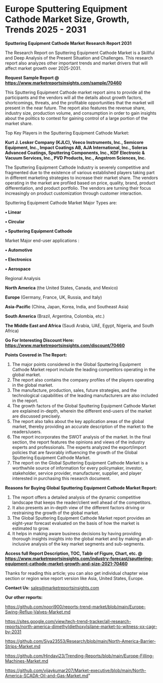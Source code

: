 # Europe Sputtering Equipment Cathode Market Size, Growth, Trends 2025 - 2031

<strong>Sputtering Equipment Cathode Market Research Report 2031</strong>

The Research Report on Sputtering Equipment Cathode Market is a Skillful and Deep Analysis of the Present Situation and Challenges. This research report also analyzes other important trends and market drivers that will affect market growth over 2025-2031.

<strong>Request Sample Report @ <a href=https://www.marketreportsinsights.com/sample/70460>https://www.marketreportsinsights.com/sample/70460</a></strong>

This Sputtering Equipment Cathode market report aims to provide all the participants and the vendors will all the details about growth factors, shortcomings, threats, and the profitable opportunities that the market will present in the near future. The report also features the revenue share, industry size, production volume, and consumption in order to gain insights about the politics to contest for gaining control of a large portion of the market share.

Top Key Players in the Sputtering Equipment Cathode Market:

<strong>Kurt J. Lesker Company (KJLC), Veeco Instruments, Inc., Semicore Equipment, Inc., Impact Coatings AB, AJA International, Inc., Soleras Advanced Coatings, Sputtering Components, Inc., KDF Electronic & Vacuum Services, Inc., PVD Products, Inc., Angstrom Sciences, Inc.</strong>

The Sputtering Equipment Cathode Industry is severely competitive and fragmented due to the existence of various established players taking part in different marketing strategies to increase their market share. The vendors operating in the market are profiled based on price, quality, brand, product differentiation, and product portfolio. The vendors are turning their focus increasingly on product customization through customer interaction.

Sputtering Equipment Cathode Market Major Types are:

<strong>• Linear

• Circular

• Sputtering Equipment Cathode</strong>

Market Major end-user applications :

<strong>• Automotive

• Electronics

• Aerospace</strong>

Regional Analysis

</u><strong><b>North America</b></strong> (the United States, Canada, and Mexico)

<strong><b>Europe </b></strong>(Germany, France, UK, Russia, and Italy)

<strong><b>Asia-Pacific</b></strong> (China, Japan, Korea, India, and Southeast Asia)

<strong><b>South America</b></strong> (Brazil, Argentina, Colombia, etc.)

<strong><b>The Middle East and Africa</b></strong> (Saudi Arabia, UAE, Egypt, Nigeria, and South Africa)

<strong>Go For Interesting Discount Here: <a href=https://www.marketreportsinsights.com/discount/70460>https://www.marketreportsinsights.com/discount/70460</a></strong>

<strong>Points Covered in The Report:</strong>
<ol>
  <li>The major points considered in the Global Sputtering Equipment Cathode Market report include the leading competitors operating in the global market.</li>
  <li>The report also contains the company profiles of the players operating in the global market.</li>
  <li>The manufacture, production, sales, future strategies, and the technological capabilities of the leading manufacturers are also included in the report.</li>
  <li>The growth factors of the Global Sputtering Equipment Cathode Market are explained in-depth, wherein the different end-users of the market are discussed precisely.</li>
  <li>The report also talks about the key application areas of the global market, thereby providing an accurate description of the market to the readers/users.</li>
  <li>The report incorporates the SWOT analysis of the market. In the final section, the report features the opinions and views of the industry experts and professionals. The experts analyzed the export/import policies that are favorably influencing the growth of the Global Sputtering Equipment Cathode Market.</li>
  <li>The report on the Global Sputtering Equipment Cathode Market is a worthwhile source of information for every policymaker, investor, stakeholder, service provider, manufacturer, supplier, and player interested in purchasing this research document.</li>
</ol>
<strong>Reasons for Buying Global Sputtering Equipment Cathode Market Report:</strong>

<ol>
  <li>The report offers a detailed analysis of the dynamic competitive landscape that keeps the reader/client well ahead of the competitors.</li>
  <li>It also presents an in-depth view of the different factors driving or restraining the growth of the global market.</li>
  <li>The Global Sputtering Equipment Cathode Market report provides an eight-year forecast evaluated on the basis of how the market is estimated to grow.</li>
  <li>It helps in making aware business decisions by having providing thorough insights insights into the global market and by making an all-inclusive analysis of the key market segments and sub-segments.</li>
</ol>
<strong>Access full Report Description, TOC, Table of Figure, Chart, etc. @ <a href=https://www.marketreportsinsights.com/industry-forecast/sputtering-equipment-cathode-market-growth-and-size-2021-70460>https://www.marketreportsinsights.com/industry-forecast/sputtering-equipment-cathode-market-growth-and-size-2021-70460</a></strong>


Thanks for reading this article; you can also get individual chapter wise section or region wise report version like Asia, United States, Europe.

<strong>Contact Us:</strong>
sales@marketreportsinsights.com

<strong>Our other reports:</strong>

<a href=https://github.com/noori900/reports-trend-market/blob/main/Europe-Swing-Reflux-Valves-Market.md>https://github.com/noori900/reports-trend-market/blob/main/Europe-Swing-Reflux-Valves-Market.md</a>

<a href=https://sites.google.com/view/tech-trend-tracker/all-research-reports/north-america-dimethyldiethoxylsilane-market-to-witness-xx-cagr-by-2031>https://sites.google.com/view/tech-trend-tracker/all-research-reports/north-america-dimethyldiethoxylsilane-market-to-witness-xx-cagr-by-2031</a>

<a href=https://github.com/Siya23553/Research/blob/main/North-America-Barrier-Strips-Market.md>https://github.com/Siya23553/Research/blob/main/North-America-Barrier-Strips-Market.md</a>

<a href=https://github.com/Hindavi23/Trending-Reports/blob/main/Europe-Filling-Machines-Market.md>https://github.com/Hindavi23/Trending-Reports/blob/main/Europe-Filling-Machines-Market.md</a>

<a href=https://github.com/vijaykumar207/Market-executive/blob/main/North-America-SCADA-Oil-and-Gas-Market.md>https://github.com/vijaykumar207/Market-executive/blob/main/North-America-SCADA-Oil-and-Gas-Market.md</a>"
